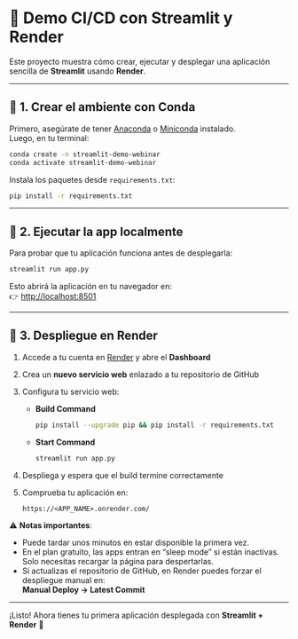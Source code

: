 # 🚀 Demo CI/CD con Streamlit y Render

Este proyecto muestra cómo crear, ejecutar y desplegar una aplicación sencilla de **Streamlit** usando **Render**.

---

## 📌 1. Crear el ambiente con Conda
Primero, asegúrate de tener [Anaconda](https://www.anaconda.com/download) o [Miniconda](https://docs.conda.io/en/latest/miniconda.html) instalado.  
Luego, en tu terminal:

```bash
conda create -n streamlit-demo-webinar
conda activate streamlit-demo-webinar
```

Instala los paquetes desde `requirements.txt`:

```bash
pip install -r requirements.txt
```

---

## 📌 2. Ejecutar la app localmente
Para probar que tu aplicación funciona antes de desplegarla:

```bash
streamlit run app.py
```

Esto abrirá la aplicación en tu navegador en:  
👉 [http://localhost:8501](http://localhost:8501)

---

## 📌 3. Despliegue en Render
1. Accede a tu cuenta en [Render](https://render.com/) y abre el **Dashboard**  

2. Crea un **nuevo servicio web** enlazado a tu repositorio de GitHub  

3. Configura tu servicio web:
   - **Build Command**  
     ```bash
     pip install --upgrade pip && pip install -r requirements.txt
     ```
   - **Start Command**  
     ```bash
     streamlit run app.py
     ```

4. Despliega y espera que el build termine correctamente  

5. Comprueba tu aplicación en:  
   ```
   https://<APP_NAME>.onrender.com/
   ```

⚠️ **Notas importantes**:
- Puede tardar unos minutos en estar disponible la primera vez.  
- En el plan gratuito, las apps entran en “sleep mode” si están inactivas. Solo necesitas recargar la página para despertarlas.  
- Si actualizas el repositorio de GitHub, en Render puedes forzar el despliegue manual en:  
  **Manual Deploy → Latest Commit**

---

¡Listo! Ahora tienes tu primera aplicación desplegada con **Streamlit + Render** 🚀
